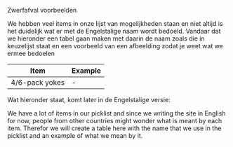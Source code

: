 Zwerfafval voorbeelden

We hebben veel items in onze lijst van mogelijkheden staan en niet altijd is het duidelijk wat er met de Engelstalige naam wordt bedoeld.
Vandaar dat we hieronder een tabel gaan maken met daarin de naam zoals die in keuzelijst staat en een voorbeeld van een afbeelding zodat je weet wat we ermee bedoelen

|Item|Example|
|-----------|-----------|
|4/6-pack yokes|-|


Wat hieronder staat, komt later in de Engelstalige versie:

We have a lot of items in our picklist and since we writing the site in English for now, people from other countries might wonder what is meant by each item.
Therefor we will create a table here with the name that we use in the picklist and an example of what we mean by it.
